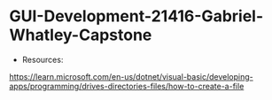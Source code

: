 # GUI-Development-21416-Gabriel-Whatley-Capstone
- Resources:

https://learn.microsoft.com/en-us/dotnet/visual-basic/developing-apps/programming/drives-directories-files/how-to-create-a-file
